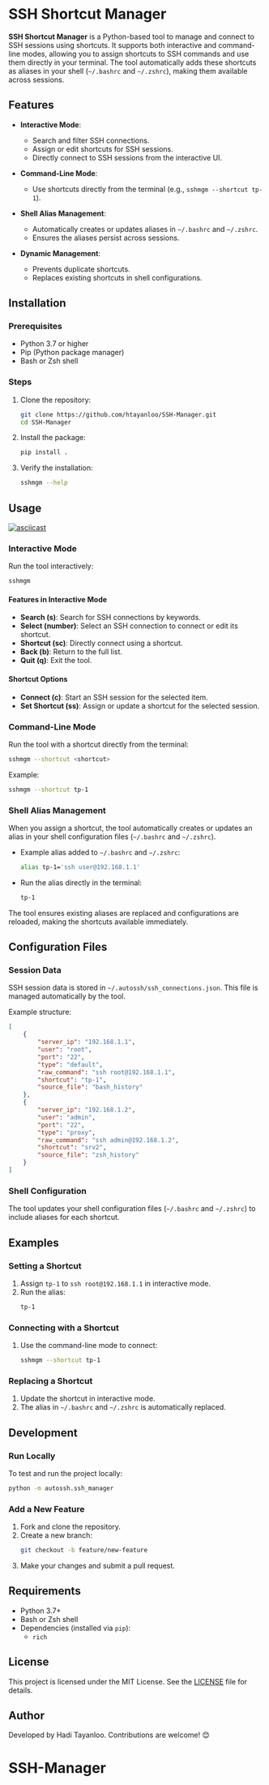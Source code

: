 # SSH Shortcut Manager

**SSH Shortcut Manager** is a Python-based tool to manage and connect to SSH sessions using shortcuts. It supports both interactive and command-line modes, allowing you to assign shortcuts to SSH commands and use them directly in your terminal. The tool automatically adds these shortcuts as aliases in your shell (`~/.bashrc` and `~/.zshrc`), making them available across sessions.

## Features

- **Interactive Mode**:
  - Search and filter SSH connections.
  - Assign or edit shortcuts for SSH sessions.
  - Directly connect to SSH sessions from the interactive UI.

- **Command-Line Mode**:
  - Use shortcuts directly from the terminal (e.g., `sshmgm --shortcut tp-1`).

- **Shell Alias Management**:
  - Automatically creates or updates aliases in `~/.bashrc` and `~/.zshrc`.
  - Ensures the aliases persist across sessions.

- **Dynamic Management**:
  - Prevents duplicate shortcuts.
  - Replaces existing shortcuts in shell configurations.

## Installation

### Prerequisites

- Python 3.7 or higher
- Pip (Python package manager)
- Bash or Zsh shell

### Steps

1. Clone the repository:
   ```bash
   git clone https://github.com/htayanloo/SSH-Manager.git
   cd SSH-Manager
   ```

2. Install the package:
   ```bash
   pip install .
   ```

3. Verify the installation:
   ```bash
   sshmgm --help
   ```

## Usage
[![asciicast](https://asciinema.org/a/693545.svg)](https://asciinema.org/a/693545)


### Interactive Mode

Run the tool interactively:
```bash
sshmgm
```

#### Features in Interactive Mode
- **Search (s)**: Search for SSH connections by keywords.
- **Select (number)**: Select an SSH connection to connect or edit its shortcut.
- **Shortcut (sc)**: Directly connect using a shortcut.
- **Back (b)**: Return to the full list.
- **Quit (q)**: Exit the tool.

#### Shortcut Options
- **Connect (c)**: Start an SSH session for the selected item.
- **Set Shortcut (ss)**: Assign or update a shortcut for the selected session.

### Command-Line Mode

Run the tool with a shortcut directly from the terminal:
```bash
sshmgm --shortcut <shortcut>
```

Example:
```bash
sshmgm --shortcut tp-1
```

### Shell Alias Management

When you assign a shortcut, the tool automatically creates or updates an alias in your shell configuration files (`~/.bashrc` and `~/.zshrc`).

- Example alias added to `~/.bashrc` and `~/.zshrc`:
  ```bash
  alias tp-1='ssh user@192.168.1.1'
  ```

- Run the alias directly in the terminal:
  ```bash
  tp-1
  ```

The tool ensures existing aliases are replaced and configurations are reloaded, making the shortcuts available immediately.

## Configuration Files

### Session Data
SSH session data is stored in `~/.autossh/ssh_connections.json`. This file is managed automatically by the tool.

Example structure:
```json
[
    {
        "server_ip": "192.168.1.1",
        "user": "root",
        "port": "22",
        "type": "default",
        "raw_command": "ssh root@192.168.1.1",
        "shortcut": "tp-1",
        "source_file": "bash_history"
    },
    {
        "server_ip": "192.168.1.2",
        "user": "admin",
        "port": "22",
        "type": "proxy",
        "raw_command": "ssh admin@192.168.1.2",
        "shortcut": "srv2",
        "source_file": "zsh_history"
    }
]
```

### Shell Configuration
The tool updates your shell configuration files (`~/.bashrc` and `~/.zshrc`) to include aliases for each shortcut.

## Examples

### Setting a Shortcut
1. Assign `tp-1` to `ssh root@192.168.1.1` in interactive mode.
2. Run the alias:
   ```bash
   tp-1
   ```

### Connecting with a Shortcut
1. Use the command-line mode to connect:
   ```bash
   sshmgm --shortcut tp-1
   ```

### Replacing a Shortcut
1. Update the shortcut in interactive mode.
2. The alias in `~/.bashrc` and `~/.zshrc` is automatically replaced.

## Development

### Run Locally
To test and run the project locally:
```bash
python -m autossh.ssh_manager
```

### Add a New Feature
1. Fork and clone the repository.
2. Create a new branch:
   ```bash
   git checkout -b feature/new-feature
   ```
3. Make your changes and submit a pull request.

## Requirements

- Python 3.7+
- Bash or Zsh shell
- Dependencies (installed via `pip`):
  - `rich`

## License

This project is licensed under the MIT License. See the [LICENSE](LICENSE) file for details.

## Author

Developed by Hadi Tayanloo. Contributions are welcome! 😊
# SSH-Manager

